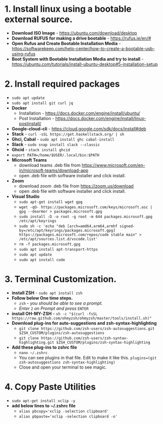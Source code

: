 # 1. Install linux using a bootable external source.
   * **Download ISO Image** - https://ubuntu.com/download/desktop
   * **Download RUFUS for making a drive bootable** - https://rufus.ie/en/#
   * **Open Rufus and Create Bootable Installation Media** - https://softwarekeep.com/help-center/how-to-create-a-bootable-usb-using-rufus
   * **Boot System with Bootable Installation Media and try to install** - https://ubuntu.com/tutorials/install-ubuntu-desktop#5-installation-setup

# 2. Install required packages
   * `sudo apt update`
   * `sudo apt install git curl jq`
   * **Docker**
      - Installation - https://docs.docker.com/engine/install/ubuntu/   
      - Post Installation - https://docs.docker.com/engine/install/linux-postinstall/
   * **Google-cloud-cli** - https://cloud.google.com/sdk/docs/install#deb
   * **Stack** - `curl -sSL https://get.haskellstack.org/ | sh`
   * **Ghci, Cabal** - `sudo apt install ghc cabal-install`
   * **Slack** - `sudo snap install slack --classic`
   * **Ghcid** - `stack install ghcid`
   * `export PATH=/home/$USER/.local/bin:$PATH`
   * **Microsoft Teams**
      - download teams .deb file from https://www.microsoft.com/en-in/microsoft-teams/download-app
      - open .deb file with software installer and click install.
   * **Zoom**
      - download zoom .deb file from https://zoom.us/download
      - open .deb file with software installer and click install.
   * **Visual Studio**
      - `sudo apt-get install wget gpg`
      - `wget -qO- https://packages.microsoft.com/keys/microsoft.asc | gpg --dearmor > packages.microsoft.gpg`
      - `sudo install -D -o root -g root -m 644 packages.microsoft.gpg /etc/apt/keyrings`
      - `sudo sh -c 'echo "deb [arch=amd64,arm64,armhf signed-by=/etc/apt/keyrings/packages.microsoft.gpg] https://packages.microsoft.com/repos/code stable main" > /etc/apt/sources.list.d/vscode.list'`
      - `rm -f packages.microsoft.gpg`
      - `sudo apt install apt-transport-https`
      - `sudo apt update`
      - `sudo apt install code`

# 3. Terminal Customization.
   * **install ZSH** - `sudo apt install zsh`
   * **Follow below One time steps.**
      - `zsh`  - *you should be able to see a prompt.*
      - *Enter* `2` *on Prompt and press* `ENTER`
   * **install OH-MY-ZSH** - `sh -c "$(curl -fsSL https://raw.github.com/ohmyzsh/ohmyzsh/master/tools/install.sh)"`
   * **Download plug-ins for auto-suggestions and zsh-syntax-highlighting**
      - `git clone https://github.com/zsh-users/zsh-autosuggestions.git $ZSH_CUSTOM/plugins/zsh-autosuggestions`
      - `git clone https://github.com/zsh-users/zsh-syntax-highlighting.git $ZSH_CUSTOM/plugins/zsh-syntax-highlighting`
   * **Add these plug-ins to zshrc file**
      - `nano ~/.zshrc`
      - You can see plugins in that file. Edit to make it like this. `plugins=(git zsh-autosuggestions zsh-syntax-highlighting)`
      - Close and open your terminal to see magic.

# 4. Copy Paste Utilities
   * `sudo apt-get install xclip -y`
   * **add below lines to ~/.zshrc file**
      - `alias pbcopy='xclip -selection clipboard'`
      - `alias pbpaste='xclip -selection clipboard -o'`

